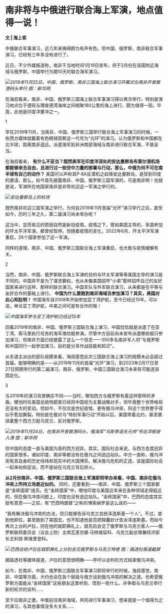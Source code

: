 # 南非将与中俄进行联合海上军演，地点值得一说！

**文 | 海上客**

中俄联合军事演习，近几年来搞得颇为有声有色。但中国、俄罗斯、南非联合军事演习，已经有三年多没有进行了。

近日，不少外媒报道称，南非于当地时间1月19日宣布，将于2月份在该国附近海域与俄罗斯、中国举行为期10天的联合海军演习。

![](https://inews.gtimg.com/newsapp_bt/0/15621506834/1000)_2019年11月25日，中国、俄罗斯、南非三国海上联合演习开幕式在南非开普敦港码头举行
图：新华网_

在海叔看来，南非、中国、俄罗斯三国海上联合军事演习得以再次举行，特别是演习地点位于德班与理查德湾海岸之间相聚180公里的海上进行，颇为值得一观。毕竟，此地是印度洋要冲之一。

1

早在2019年11月，当南非、中国、俄罗斯三国举行联合海上军事演习的时候，一些西方媒体就戴着有色眼镜观察这一代号为“光环”的演习。认为俄罗斯和中国都在北半球，距离南非遥远，派遣海军到非洲南部海域与南非进行联合军演，不甚妥当。

在海叔看来，
**有什么不妥当？既然美军在印度洋深处的安达曼群岛布莱尔港机场都能够来去自由，且进行过一些空中力量的部署与行动，那么，中俄为何不可在南半球有自己的动作？**
美国可以声称其P-8A反潜机之起降安达曼群岛，是受到印度的邀请，那么，如今首先披露南非、中国、俄罗斯三国军演的，可是南非啊！也就是说，军演所在地国家南非是非常欢迎这一军演之举行的。

![](https://inews.gtimg.com/newsapp_bt/0/15621506820/1000)_安达曼群岛上的机场_

既然南非欢迎三国军演之举行，为何自2019年11月首届“光环”演习举行之后，直至如今，历时三年之久，第二届演习尚未举办呢？

这当中，显而易见的原因自然是新冠疫情。疫情之下，譬如美国主导的、多国参加的环太平洋军演，都曾经暂停。但随着疫情的变化，2022年6月，环太平洋军演重启，26个国家参加了这一军演。

同样的道理，南非、中国、俄罗斯三国联合海上军演重启，也大致与疫情缓解有关。

2

当然，南非、中国、俄罗斯联合海上军演的目的与环太军演等等美国主导的演习是不同的。中国并不是为了谋求霸权，也从未像美国招呼“小弟”那样招呼自己的友好国家来进行这样、那样的联合演习。中国军队与外军联合演习，从来都是在平等与友好合作的基础上进行。
**中国为什么要跑到南非海域去参加演习？其实，美国对此心知肚明！**
中国海军自2008年开始参加亚丁湾护航，至今已经近15年。可以说，单论亚丁湾护航，中美之间可是有合作的哦！

![](https://inews.gtimg.com/newsapp_bt/0/15621506807/1000)_中国海军参与亚丁湾护航已经近15年_

回看2019年的南非、中国、俄罗斯三国联合海上演习，中国恰恰就是派遣了在亚丁湾、索马里执行任务的海军潍坊舰参演。尽管中方目前尚未宣布派遣哪些舰只参加演习，但南非方面已经披露了这么一个信息——350多名南非军人将“与俄罗斯和中国同行一起参加演习，目的是分享作战技能和知识”。

从东道主派出的部队规模来看，海叔感觉此次三国联合海上演习的规模未必会超过首届。能够明确的是——从2019年11月的首届“光环”演习，到2023年2月17日至27日预期举行的第二届演习，南非、俄罗斯、中国三国联合演习未来有可能逐渐固定化。

3

与2019年的演习背景确实不同——当时，哪怕西方与俄罗斯有着这样那样的矛盾，哪怕时任美国总统特朗普已经将中国视为主要战略对手，但毕竟整个世界格局还没有大的变动。但如今，不仅仅是世纪疫情，更有俄乌冲突，将这个世界整乎得似乎愈加撕裂。特别是在俄对乌“特别军事行动”开始以后，美国带着北约，甚至裹挟着整个西方力挺乌克兰、反对俄罗斯。

![](https://inews.gtimg.com/newsapp_bt/0/15621506826/1000)_2019年11月24日，在南非开普敦港码头，俄海军“乌斯季诺夫元帅”号巡洋舰驶入港
图：新华网_

但中国的态度一直与美国为首的西方迥异。其实，国际社会来说，与西方态度迥异的国家很多。诸如印度、南非等都没有在俄乌之间选边站队。中方一直称，俄乌冲突有其自身的历史经纬和现实中的大国博弈。解决俄乌危机的正途，该是国际社会一起来劝和促谈，而不是站在乌克兰背后拱火。

**从2月份南非、中国、俄罗斯三国联合海上军演即将举办来看，中国、南非在俄乌冲突上所持立场是近似的。**
同时，还要看到——南非、中国、俄罗斯三个国家都是“金砖国家”成员。在“金砖国家”中，哪怕印度与美国近年来在各种领域走得挺近的，但在俄乌冲突问题上，印度也没有选边站队。“金砖国家”中，巴西的态度其实挺有意思——之前，有“巴西特朗普”之称的博索纳罗是这么说的——

“我有解决俄乌冲突的办法，但只能够告诉乌克兰总统泽连斯基一个人”。不过，直到他卸任，甚至跑到了美国去，也不知道他是否把锦囊妙计告诉泽连斯基。而如今再次上台的卢拉，则在他的就职典礼上，就先后会见了俄罗斯与乌克兰客人——俄罗斯联邦委员会（议会上院）主席瓦莲京娜·马特维延科、乌克兰副总理兼经济部长尤利娅·斯维里登科。

![](https://inews.gtimg.com/news_bt/O2N79p-NY4UGyEpLm0_8C8L0kAXGu4zf0k_qc-cEjFT70AA/1000)_巴西总统卢拉在就职典礼上分别会见俄罗斯与乌克兰特使 图：路透社报道截屏_

据路透社等媒体报道，卢拉的意思很明确——呼吁以谈判的方式结束俄乌冲突。

如今，在南非、中国、俄罗斯三国联合军事演习即将举行的时候，海叔感觉，南非、中国等方面，大约也会在各个层级与俄方谈到俄乌冲突的解决之道。也希望俄罗斯方面能从“金砖国家”这些朋友这里听到、悟到一些什么，并争取与乌克兰举行新的轮次的谈判……

至于应南非之邀，中俄前往南非海域，共同进行军事演习，想来就是一个值得为之的演习，与其他事情没多大关系……

